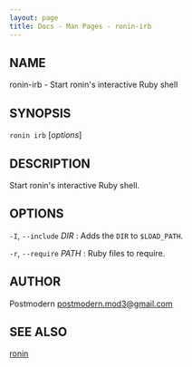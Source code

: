 ```yaml
---
layout: page
title: Docs - Man Pages - ronin-irb
---
```


## NAME

ronin-irb - Start ronin's interactive Ruby shell

## SYNOPSIS

`ronin irb` [*options*]

## DESCRIPTION

Start ronin's interactive Ruby shell.

## OPTIONS

`-I`, `--include` *DIR*
: Adds the `DIR` to `$LOAD_PATH`.

`-r`, `--require` *PATH*
: Ruby files to require.

## AUTHOR

Postmodern <postmodern.mod3@gmail.com>

## SEE ALSO

[ronin](ronin.1.md)
